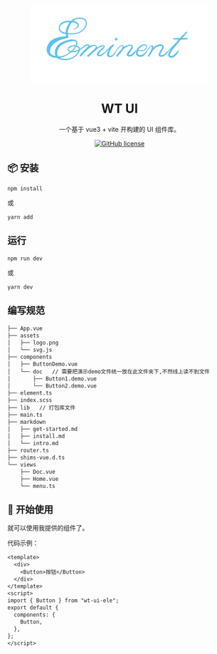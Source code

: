 <p align="center">
  <a href="/">
    <img width="400" src="./logo.png">
  </a>
</p>

<h1 align="center">WT UI</h1>

<div align="center">

一个基于 vue3 + vite 开构建的 UI 组件库。

[![GitHub license](https://img.shields.io/badge/license-MIT-blue.svg)](https://github.com/miqilin21/wt-ui-ele/blob/main/LICENSE)

</div>

## 📦 安装

```
npm install
```

或

```
yarn add
```

## 运行

```
npm run dev
```

或

```
yarn dev
```

## 编写规范

```
├── App.vue
├── assets
│   ├── logo.png
│   └── svg.js
├── components
│   ├── ButtonDemo.vue
│   └── doc   // 需要把演示demo文件统一放在此文件夹下,不然线上读不到文件
│       ├── Button1.demo.vue
│       └── Button2.demo.vue
├── element.ts
├── index.scss
├── lib   // 打包库文件
├── main.ts
├── markdown
│   ├── get-started.md
│   ├── install.md
│   └── intro.md
├── router.ts
├── shims-vue.d.ts
└── views
    ├── Doc.vue
    ├── Home.vue
    └── menu.ts
```

## 🔨 开始使用

就可以使用我提供的组件了。

代码示例：

```vue
<template>
  <div>
    <Button>按钮</Button>
  </div>
</template>
<script>
import { Button } from "wt-ui-ele";
export default {
  components: {
    Button,
  },
};
</script>
```
